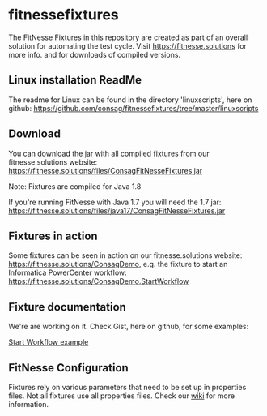 # fitnessefixtures
The FitNesse Fixtures in this repository are created as part of an overall solution for automating the test cycle.
Visit https://fitnesse.solutions for more info.
and for downloads of compiled versions.

## Linux installation ReadMe
The readme for Linux can be found in the directory 'linuxscripts', here on github: https://github.com/consag/fitnessefixtures/tree/master/linuxscripts


## Download
You can download the jar with all compiled fixtures from our fitnesse.solutions website: https://fitnesse.solutions/files/ConsagFitNesseFixtures.jar

Note: Fixtures are compiled for Java 1.8

If you're running FitNesse with Java 1.7 you will need the 1.7 jar: https://fitnesse.solutions/files/java17/ConsagFitNesseFixtures.jar

## Fixtures in action

Some fixtures can be seen in action on our fitnesse.solutions website: https://fitnesse.solutions/ConsagDemo, e.g. the fixture to start an Informatica PowerCenter workflow: https://fitnesse.solutions/ConsagDemo.StartWorkflow 

## Fixture documentation
We're are working on it.
Check Gist, here on github, for some examples:

[Start Workflow example](https://gist.github.com/jacbeekers/2dd0c97d2b3f98457a1223af83341a09)

## FitNesse Configuration
Fixtures rely on various parameters that need to be set up in properties files. Not all fixtures use all properties files.
Check our [wiki](https://github.com/consag/fitnessefixtures/wiki/Fixture-configuration) for more information.
